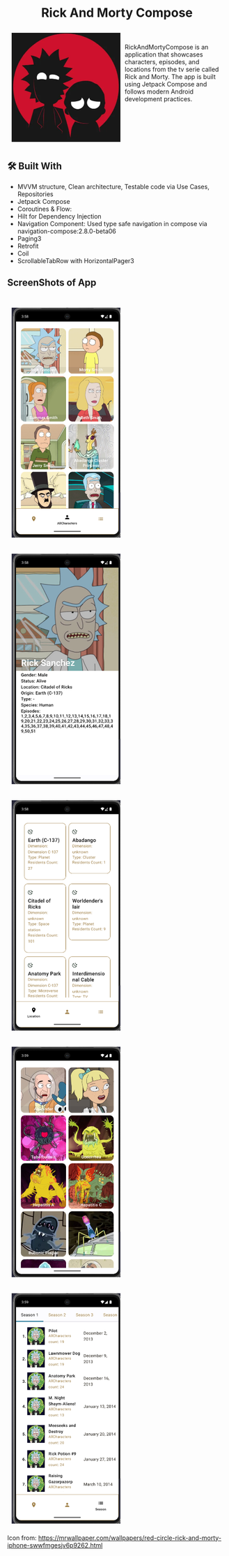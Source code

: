<h1 align="center" id="title">Rick And Morty Compose</h1>

<img src="https://github.com/batuhanerdem/RickAndMortyCompose/blob/master/screenshots/logo.png" align="left"
width="250" height="250" hspace="10" vspace="10">

</br></br> RickAndMortyCompose is an application that showcases characters, episodes, and locations from the  tv serie called Rick and Morty. The app is built using Jetpack Compose and follows modern Android development practices.</br></br></br></br></br></br></br>

## 🛠 Built With
- MVVM structure, Clean architecture, Testable code via Use Cases, Repositories
- Jetpack Compose
- Coroutines & Flow:
- Hilt for Dependency Injection
- Navigation Component: Used type safe navigation in compose via navigation-compose:2.8.0-beta06
- Paging3
- Retrofit
- Coil
- ScrollableTabRow with HorizontalPager3


## ScreenShots of App
</br><img src="https://github.com/batuhanerdem/RickAndMortyCompose/blob/master/screenshots/ss1.png" align="center"
width="250" hspace="10" vspace="10"></br>
</br><img src="https://github.com/batuhanerdem/RickAndMortyCompose/blob/master/screenshots/ss2.png" align="center"
width="250" hspace="10" vspace="10"></br>
</br><img src="https://github.com/batuhanerdem/RickAndMortyCompose/blob/master/screenshots/ss3.png" align="center"
width="250" hspace="10" vspace="10"></br>
</br><img src="https://github.com/batuhanerdem/RickAndMortyCompose/blob/master/screenshots/ss4.png" align="center"
width="250" hspace="10" vspace="10"></br>
</br><img src="https://github.com/batuhanerdem/RickAndMortyCompose/blob/master/screenshots/ss5.png" align="center"
width="250" hspace="10" vspace="10"></br>

Icon from: https://mrwallpaper.com/wallpapers/red-circle-rick-and-morty-iphone-swwfmgesjv6p9262.html
